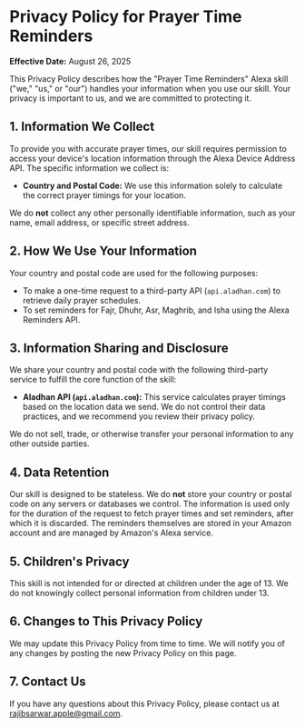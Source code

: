 # Privacy Policy for Prayer Time Reminders

**Effective Date:** August 26, 2025

This Privacy Policy describes how the "Prayer Time Reminders" Alexa skill ("we," "us," or "our") handles your information when you use our skill. Your privacy is important to us, and we are committed to protecting it.

## 1. Information We Collect

To provide you with accurate prayer times, our skill requires permission to access your device's location information through the Alexa Device Address API. The specific information we collect is:

* **Country and Postal Code:** We use this information solely to calculate the correct prayer timings for your location.

We do **not** collect any other personally identifiable information, such as your name, email address, or specific street address.

## 2. How We Use Your Information

Your country and postal code are used for the following purposes:

* To make a one-time request to a third-party API (`api.aladhan.com`) to retrieve daily prayer schedules.
* To set reminders for Fajr, Dhuhr, Asr, Maghrib, and Isha using the Alexa Reminders API.

## 3. Information Sharing and Disclosure

We share your country and postal code with the following third-party service to fulfill the core function of the skill:

* **Aladhan API (`api.aladhan.com`):** This service calculates prayer timings based on the location data we send. We do not control their data practices, and we recommend you review their privacy policy.

We do not sell, trade, or otherwise transfer your personal information to any other outside parties.

## 4. Data Retention

Our skill is designed to be stateless. We do **not** store your country or postal code on any servers or databases we control. The information is used only for the duration of the request to fetch prayer times and set reminders, after which it is discarded. The reminders themselves are stored in your Amazon account and are managed by Amazon's Alexa service.

## 5. Children's Privacy

This skill is not intended for or directed at children under the age of 13. We do not knowingly collect personal information from children under 13.

## 6. Changes to This Privacy Policy

We may update this Privacy Policy from time to time. We will notify you of any changes by posting the new Privacy Policy on this page.

## 7. Contact Us

If you have any questions about this Privacy Policy, please contact us at rajibsarwar.apple@gmail.com.
